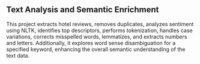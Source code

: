 ## **Text Analysis and Semantic Enrichment**


This project extracts hotel reviews, removes duplicates, analyzes sentiment using NLTK, identifies top descriptors, performs tokenization, handles case variations, corrects misspelled words, lemmatizes, and extracts numbers and letters. Additionally, it explores word sense disambiguation for a specified keyword, enhancing the overall semantic understanding of the text data.

